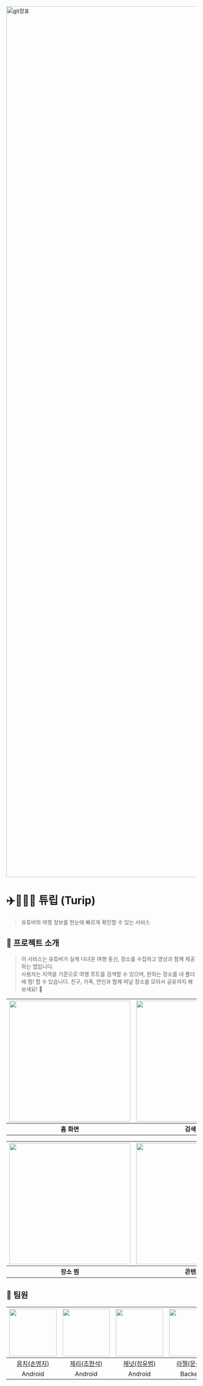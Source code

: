 <img width="4096" height="2304" alt="git장표" src="https://github.com/user-attachments/assets/8613bdbe-f377-41b7-a60a-2b8025d82da1" />

# ✈️🧑‍🤝‍🧑 튜립 (Turip)

> 유튜버의 여행 정보를 한눈에 빠르게 확인할 수 있는 서비스

## 📝 프로젝트 소개
> 이 서비스는 유튜버가 실제 다녀온 여행 동선, 장소를 수집하고 영상과 함께 제공하는 앱입니다.  
사용자는 지역을 기준으로 여행 루트를 검색할 수 있으며, 원하는 장소를 내 폴더에 찜! 할 수 있습니다.
친구, 가족, 연인과 함께 떠날 장소를 모아서 공유까지 해보세요! 💙

|<img src="https://github.com/user-attachments/assets/ba8703c2-71e1-4a8c-ab88-c1332db23d66" width="320" />|<img src="https://github.com/user-attachments/assets/ed392815-74e7-49ea-89f8-ac056adda6ae" width="320" />|<img src="https://github.com/user-attachments/assets/c934ac59-df64-45be-8452-19664c3e08ab" width="320" />|
|:---------:|:---------:|:---------:|
|**홈 화면**|**검색 화면**|**여행 일정**|

|<img src="https://github.com/user-attachments/assets/7373639d-3b53-4aa8-bacd-d55750ca9422" width="320" />|<img src="https://github.com/user-attachments/assets/453ddede-5957-4da8-877f-fc0e49a73e51" width="320" />|
|:---------:|:---------:|
|**장소 찜**|**콘텐츠 찜**|

## 👥 팀원

|<img src="https://avatars.githubusercontent.com/u/114990782?v=4" width="125" />|<img src="https://avatars.githubusercontent.com/u/183526990?v=4" width="125" />|<img src="https://avatars.githubusercontent.com/u/171224212?v=4" width="125" />|<img src="https://avatars.githubusercontent.com/u/183483852?v=4" width="125" />|<img src="https://avatars.githubusercontent.com/u/121426422?v=4" width="125" />|<img src="https://avatars.githubusercontent.com/u/86725408?v=4" width="125" />|
|:---------:|:---------:|:---------:|:---------:|:---------:|:---------:|
|[뭉치(손명지)](https://github.com/m6z1)|[제리(조현석)](https://github.com/jerry8282)|[채넛(장유범)](https://github.com/yrsel)|[라젤(문선영)](https://github.com/RaZel713)|[메이(김시원)](https://github.com/seaniiio)|[하루(구은선)](https://github.com/eunseongu)|
|Android|Android|Android|Backend|Backend|Backend|

